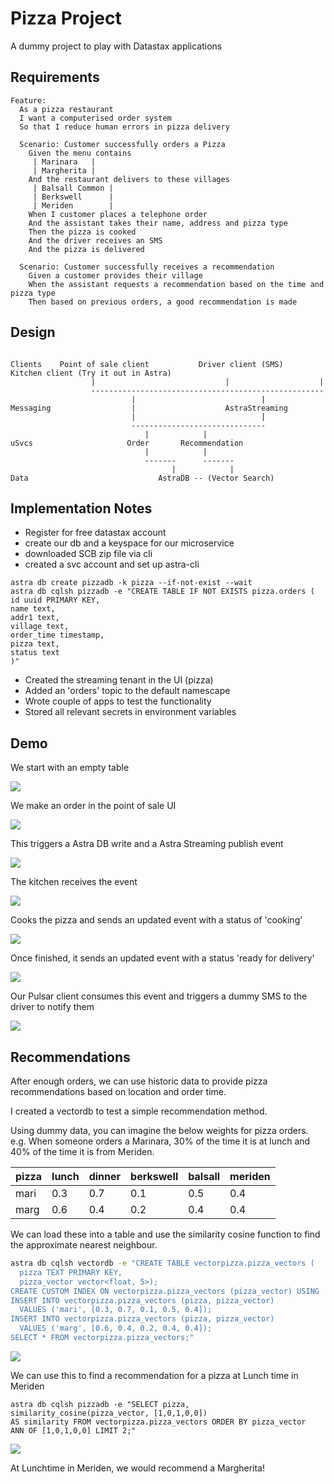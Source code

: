 # Pizza Project

A dummy project to play with Datastax applications

## Requirements

```
Feature: 
  As a pizza restaurant
  I want a computerised order system
  So that I reduce human errors in pizza delivery

  Scenario: Customer successfully orders a Pizza
    Given the menu contains
     | Marinara   |
     | Margherita |
    And the restaurant delivers to these villages
     | Balsall Common |
     | Berkswell      |
     | Meriden        |
    When I customer places a telephone order
    And the assistant takes their name, address and pizza type
    Then the pizza is cooked
    And the driver receives an SMS
    And the pizza is delivered
    
  Scenario: Customer successfully receives a recommendation
    Given a customer provides their village 
    When the assistant requests a recommendation based on the time and pizza type
    Then based on previous orders, a good recommendation is made

```


## Design

```

Clients    Point of sale client           Driver client (SMS)         Kitchen client (Try it out in Astra)
                  |                             |                    |
                  ----------------------------------------------------
                           |                            |
Messaging                  |                    AstraStreaming
                           |                            |
                           ------------------------------
                              |            |       
uSvcs                     Order       Recommendation
                              |            |        
                              -------      -------
                                    |            |
Data                             AstraDB -- (Vector Search)

```

## Implementation Notes

- Register for free datastax account
- create our db and a keyspace for our microservice
- downloaded SCB zip file via cli
- created a svc account and set up astra-cli

```
astra db create pizzadb -k pizza --if-not-exist --wait
astra db cqlsh pizzadb -e "CREATE TABLE IF NOT EXISTS pizza.orders (
id uuid PRIMARY KEY,
name text,
addr1 text,
village text,
order_time timestamp,
pizza text,
status text
)"
```

- Created the streaming tenant in the UI (pizza)
- Added an 'orders' topic to the default namescape
- Wrote couple of apps to test the functionality
- Stored all relevant secrets in environment variables

## Demo

We start with an empty table

![](./images/table.jpg)

We make an order in the point of sale UI

![](./images/ui.jpg)

This triggers a Astra DB write and a Astra Streaming publish event

![](./images/table-row.jpg)

The kitchen receives the event

![](./images/accepted.jpg)

Cooks the pizza and sends an updated event with a status of 'cooking'

![](./images/cooking.jpg)

Once finished, it sends an updated event with a status 'ready for delivery'

![](./images/ready.jpg)

Our Pulsar client consumes this event and triggers a dummy SMS to the driver to notify them

![](./images/sms.jpg)

## Recommendations

After enough orders, we can use historic data to provide pizza recommendations based on location and order time.

I created a vectordb to test a simple recommendation method.

Using dummy data, you can imagine the below weights for pizza orders. e.g. When someone orders a Marinara, 30% of the time it is at lunch and 40% of the time it is from Meriden.

|pizza | lunch | dinner | berkswell | balsall | meriden |
|------|-------|--------|-----------|---------|---------|
|mari  | 0.3   | 0.7    | 0.1       | 0.5     | 0.4     |
|marg  | 0.6   | 0.4    | 0.2       | 0.4     | 0.4     |

We can load these into a table and use the similarity cosine function to find the approximate nearest neighbour.


```sh
astra db cqlsh vectordb -e "CREATE TABLE vectorpizza.pizza_vectors (
  pizza TEXT PRIMARY KEY, 
  pizza_vector vector<float, 5>);
CREATE CUSTOM INDEX ON vectorpizza.pizza_vectors (pizza_vector) USING 'StorageAttachedIndex';
INSERT INTO vectorpizza.pizza_vectors (pizza, pizza_vector)
  VALUES ('mari', [0.3, 0.7, 0.1, 0.5, 0.4]);
INSERT INTO vectorpizza.pizza_vectors (pizza, pizza_vector)
  VALUES ('marg', [0.6, 0.4, 0.2, 0.4, 0.4]);
SELECT * FROM vectorpizza.pizza_vectors;"
```

![](./images/vectors.jpg)

We can use this to find a recommendation for a pizza at Lunch time in Meriden
```
astra db cqlsh pizzadb -e "SELECT pizza, similarity_cosine(pizza_vector, [1,0,1,0,0]) 
AS similarity FROM vectorpizza.pizza_vectors ORDER BY pizza_vector 
ANN OF [1,0,1,0,0] LIMIT 2;"
```

![](./images/rec.jpg)

At Lunchtime in Meriden, we would recommend a Margherita!


